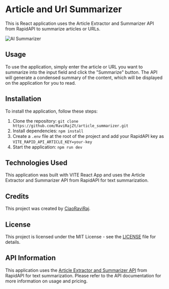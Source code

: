 
# Article and Url Summarizer

This is React application uses the Article Extractor and Summarizer API from RapidAPI to summarize articles or URLs.

![AI Summarizer](https://i.ibb.co/89Zqg2q/Screenshot-2023-04-26-at-13-16-47.png)

## Usage

To use the application, simply enter the article or URL you want to summarize into the input field and click the "Summarize" button. The API will generate a condensed summary of the content, which will be displayed on the application for you to read.

## Installation

To install the application, follow these steps:

1. Clone the repository: `git clone https://github.com/RaviRajZt/article_summarizer.git`
2. Install dependencies: `npm install`
3. Create a `.env` file at the root of the project and add your RapidAPI key as `VITE_RAPID_API_ARTICLE_KEY=your-key`
4. Start the application: `npm run dev`

## Technologies Used

This application was built with VITE React App and uses the Article Extractor and Summarizer API from RapidAPI for text summarization.

## Credits

This project was created by [CiaoRaviRaj](https://github.com/CiaoRaviRaj).

## License

This project is licensed under the MIT License - see the [LICENSE](LICENSE) file for details.

## API Information

This application uses the [Article Extractor and Summarizer API](https://rapidapi.com/restyler/api/article-extractor-and-summarizer?utm_source=youtube.com%2FJavaScriptMastery&utm_medium=referral&utm_campaign=DevRel) from RapidAPI for text summarization. Please refer to the API documentation for more information on usage and pricing.